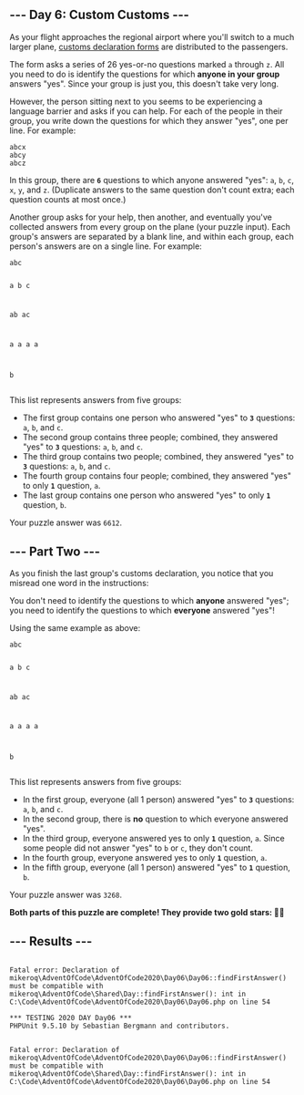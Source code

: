 <article class="day-desc"><h2>--- Day 6: Custom Customs ---</h2><p>As your flight approaches the regional airport where you'll switch to a much larger plane, <a href="https://en.wikipedia.org/wiki/Customs_declaration" target="_blank">customs declaration forms</a> are distributed to the passengers.</p>
<p>The form asks a series of 26 yes-or-no questions marked <code>a</code> through <code>z</code>. All you need to do is identify the questions for which <b>anyone in your group</b> answers "yes". Since your group is just you, this doesn't take very long.</p>
<p>However, the person sitting next to you seems to be experiencing a language barrier and asks if you can help. For each of the people in their group, you write down the questions for which they answer "yes", one per line.  For example:</p>
<pre><code>abcx
abcy
abcz
</code></pre>
<p>In this group, there are <b><code>6</code></b> questions to which anyone answered "yes": <code>a</code>, <code>b</code>, <code>c</code>, <code>x</code>, <code>y</code>, and <code>z</code>. (Duplicate answers to the same question don't count extra; each question counts at most once.)</p>
<p>Another group asks for your help, then another, and eventually you've collected answers from every group on the plane (your puzzle input). Each group's answers are separated by a blank line, and within each group, each person's answers are on a single line. For example:</p>
<pre><code>abc

a
b
c

ab
ac

a
a
a
a

b
</code></pre>
<p>This list represents answers from five groups:</p>
<ul>
<li>The first group contains one person who answered "yes" to <b><code>3</code></b> questions: <code>a</code>, <code>b</code>, and <code>c</code>.</li>
<li>The second group contains three people; combined, they answered "yes" to <b><code>3</code></b> questions: <code>a</code>, <code>b</code>, and <code>c</code>.</li>
<li>The third group contains two people; combined, they answered "yes" to <b><code>3</code></b> questions: <code>a</code>, <code>b</code>, and <code>c</code>.</li>
<li>The fourth group contains four people; combined, they answered "yes" to only <b><code>1</code></b> question, <code>a</code>.</li>
<li>The last group contains one person who answered "yes" to only <b><code>1</code></b> question, <code>b</code>.</li>
</ul>


</article>
<p>Your puzzle answer was <code>6612</code>.</p><article class="day-desc"><h2 id="part2">--- Part Two ---</h2><p>As you finish the last group's customs declaration, you notice that <span title="Don't worry, nobody ever misreads just one word in real life.">you misread one word</span> in the instructions:</p>
<p>You don't need to identify the questions to which <b>anyone</b> answered "yes"; you need to identify the questions to which <b>everyone</b> answered "yes"!</p>
<p>Using the same  example as above:</p>
<pre><code>abc

a
b
c

ab
ac

a
a
a
a

b
</code></pre>
<p>This list represents answers from five groups:</p>
<ul>
<li>In the first group, everyone (all 1 person) answered "yes" to <b><code>3</code></b> questions: <code>a</code>, <code>b</code>, and <code>c</code>.</li>
<li>In the second group, there is <b>no</b> question to which everyone answered "yes".</li>
<li>In the third group, everyone answered yes to only <b><code>1</code></b> question, <code>a</code>. Since some people did not answer "yes" to <code>b</code> or <code>c</code>, they don't count.</li>
<li>In the fourth group, everyone answered yes to only <b><code>1</code></b> question, <code>a</code>.</li>
<li>In the fifth group, everyone (all 1 person) answered "yes" to <b><code>1</code></b> question, <code>b</code>.</li>
</ul>


</article>
<p>Your puzzle answer was <code>3268</code>.</p><p class="day-success"><b>Both parts of this puzzle are complete! They provide two gold stars: 🌟🌟</b></p>
<h2>--- Results ---</h2>
<pre><code>
Fatal error: Declaration of mikeroq\AdventOfCode\AdventOfCode2020\Day06\Day06::findFirstAnswer() must be compatible with mikeroq\AdventOfCode\Shared\Day::findFirstAnswer(): int in C:\Code\AdventOfCode\AdventOfCode2020\Day06\Day06.php on line 54
</code></pre>
<pre><code>*** TESTING 2020 DAY Day06 ***
PHPUnit 9.5.10 by Sebastian Bergmann and contributors.


Fatal error: Declaration of mikeroq\AdventOfCode\AdventOfCode2020\Day06\Day06::findFirstAnswer() must be compatible with mikeroq\AdventOfCode\Shared\Day::findFirstAnswer(): int in C:\Code\AdventOfCode\AdventOfCode2020\Day06\Day06.php on line 54
</code></pre>